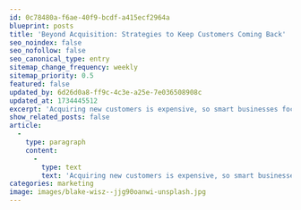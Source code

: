 ```yaml
---
id: 0c78480a-f6ae-40f9-bcdf-a415ecf2964a
blueprint: posts
title: 'Beyond Acquisition: Strategies to Keep Customers Coming Back'
seo_noindex: false
seo_nofollow: false
seo_canonical_type: entry
sitemap_change_frequency: weekly
sitemap_priority: 0.5
featured: false
updated_by: 6d26d0a8-ff9c-4c3e-a25e-7e036508908c
updated_at: 1734445512
excerpt: 'Acquiring new customers is expensive, so smart businesses focus on nurturing existing relationships. Personalized email campaigns, loyalty programs, and attentive support teams all contribute to a stronger bond.'
show_related_posts: false
article:
  -
    type: paragraph
    content:
      -
        type: text
        text: 'Acquiring new customers is expensive, so smart businesses focus on nurturing existing relationships. Personalized email campaigns, loyalty programs, and attentive support teams all contribute to a stronger bond. Regular check-ins, surveys, and social media listening provide insights into evolving needs and preferences. By valuing and rewarding existing customers, you create brand advocates who keep revenue flowing and help attract new prospects through positive word-of-mouth.'
categories: marketing
image: images/blake-wisz--jjg90oanwi-unsplash.jpg
---
```

